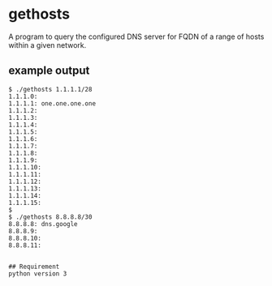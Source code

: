 # gethosts
A program to query the configured DNS server for FQDN of a range of hosts within a given network.

## example output
```
$ ./gethosts 1.1.1.1/28
1.1.1.0:
1.1.1.1: one.one.one.one
1.1.1.2:
1.1.1.3:
1.1.1.4:
1.1.1.5:
1.1.1.6:
1.1.1.7:
1.1.1.8:
1.1.1.9:
1.1.1.10:
1.1.1.11:
1.1.1.12:
1.1.1.13:
1.1.1.14:
1.1.1.15:
$
$ ./gethosts 8.8.8.8/30
8.8.8.8: dns.google
8.8.8.9:
8.8.8.10:
8.8.8.11:


## Requirement
python version 3
